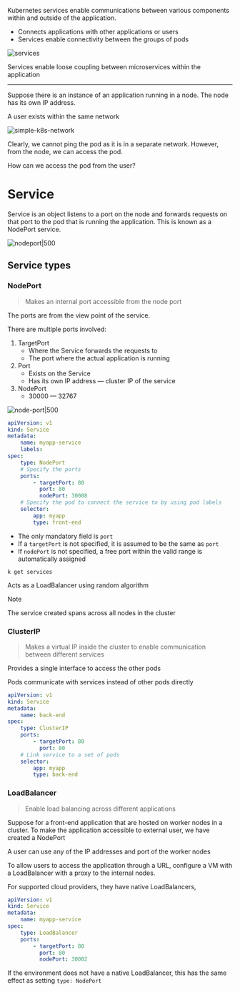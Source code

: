 Kubernetes services enable communications between various components within and outside of the application.
- Connects applications with other applications or users
- Services enable connectivity between the groups of pods

![services](Screenshot%202024-05-12%20at%203.10.05%20PM.png)

Services enable loose coupling between microservices within the application

---

Suppose there is an instance of an application running in a node. The node has its own IP address.

A user exists within the same network

![simple-k8s-network](Screenshot%202024-05-12%20at%203.47.37%20PM.png)

Clearly, we cannot ping the pod as it is in a separate network. However, from the node, we can access the pod.

How can we access the pod from the user?

# Service

Service is an object listens to a port on the node and forwards requests on that port to the pod that is running the application. This is known as a NodePort service.

![nodeport|500](Screenshot%202024-05-12%20at%203.50.37%20PM.png)

## Service types
### NodePort
> Makes an internal port accessible from the node port

The ports are from the view point of the service.

There are multiple ports involved:
1. TargetPort
	- Where the Service forwards the requests to
	- The port where the actual application is running
2. Port
	- Exists on the Service
	- Has its own IP address — cluster IP of the service
3. NodePort
	- 30000 — 32767

![node-port|500](Screenshot%202024-05-12%20at%203.56.11%20PM.png)

```yaml
apiVersion: v1
kind: Service
metadata:
	name: myapp-service
	labels:
spec:
	type: NodePort
	# Specify the ports
	ports:
		- targetPort: 80
		  port: 80
		  nodePort: 30008
	# Specify the pod to connect the service to by using pod labels
	selector:
		app: myapp
		type: front-end
```

- The only mandatory field is `port`
- If a `targetPort` is not specified, it is assumed to be the same as `port`
- If `nodePort` is not specified, a free port within the valid range is automatically assigned

```
k get services
```

Acts as a LoadBalancer using random algorithm

>[!note]
>The service created spans across all nodes in the cluster

### ClusterIP
> Makes a virtual IP inside the cluster to enable communication between different services

Provides a single interface to access the other pods

Pods communicate with services instead of other pods directly

```yaml
apiVersion: v1
kind: Service
metadata:
	name: back-end
spec:
	type: ClusterIP
	ports:
		- targetPort: 80
		  port: 80
	# Link service to a set of pods
	selector:
		app: myapp
		type: back-end
```

### LoadBalancer
> Enable load balancing across different applications

Suppose for a front-end application that are hosted on worker nodes in a cluster. To make the application accessible to external user, we have created a NodePort

A user can use any of the IP addresses and port of the worker nodes

To allow users to access the application through a URL, configure a VM with a LoadBalancer with a proxy to the internal nodes.

For supported cloud providers, they have native LoadBalancers,
```yaml
apiVersion: v1
kind: Service
metadata:
	name: myapp-service
spec:
	type: LoadBalancer
	ports:
		- targetPort: 80
		  port: 80
		  nodePort: 30002
```

If the environment does not have a native LoadBalancer, this has the same effect as setting `type: NodePort`


